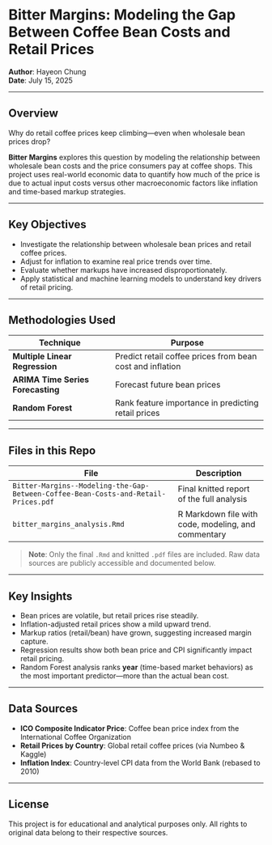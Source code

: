 # Bitter Margins: Modeling the Gap Between Coffee Bean Costs and Retail Prices

**Author**: Hayeon Chung  
**Date**: July 15, 2025  

---

## Overview

Why do retail coffee prices keep climbing—even when wholesale bean prices drop?

**Bitter Margins** explores this question by modeling the relationship between wholesale bean costs and the price consumers pay at coffee shops. This project uses real-world economic data to quantify how much of the price is due to actual input costs versus other macroeconomic factors like inflation and time-based markup strategies.

---

## Key Objectives

- Investigate the relationship between wholesale bean prices and retail coffee prices.
- Adjust for inflation to examine real price trends over time.
- Evaluate whether markups have increased disproportionately.
- Apply statistical and machine learning models to understand key drivers of retail pricing.

---

## Methodologies Used

| Technique                  | Purpose                                                  |
|---------------------------|----------------------------------------------------------|
| **Multiple Linear Regression** | Predict retail coffee prices from bean cost and inflation |
| **ARIMA Time Series Forecasting** | Forecast future bean prices                              |
| **Random Forest**         | Rank feature importance in predicting retail prices      |

---

## Files in this Repo

| File                                                                 | Description                                         |
|----------------------------------------------------------------------|-----------------------------------------------------|
| `Bitter-Margins--Modeling-the-Gap-Between-Coffee-Bean-Costs-and-Retail-Prices.pdf` | Final knitted report of the full analysis           |
| `bitter_margins_analysis.Rmd`                                       | R Markdown file with code, modeling, and commentary |

> **Note**: Only the final `.Rmd` and knitted `.pdf` files are included. Raw data sources are publicly accessible and documented below.

---

## Key Insights

- Bean prices are volatile, but retail prices rise steadily.
- Inflation-adjusted retail prices show a mild upward trend.
- Markup ratios (retail/bean) have grown, suggesting increased margin capture.
- Regression results show both bean price and CPI significantly impact retail pricing.
- Random Forest analysis ranks **year** (time-based market behaviors) as the most important predictor—more than the actual bean cost.

---

## Data Sources

- **ICO Composite Indicator Price**: Coffee bean price index from the International Coffee Organization
- **Retail Prices by Country**: Global retail coffee prices (via Numbeo & Kaggle)
- **Inflation Index**: Country-level CPI data from the World Bank (rebased to 2010)

---

## License

This project is for educational and analytical purposes only. All rights to original data belong to their respective sources.
